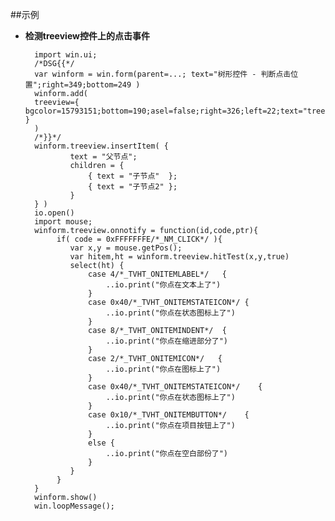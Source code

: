 ﻿

##示例
* **检测treeview控件上的点击事件**

		import win.ui;
		/*DSG{{*/
		var winform = win.form(parent=...; text="树形控件 - 判断点击位置";right=349;bottom=249 )
		winform.add( 
		treeview={ bgcolor=15793151;bottom=190;asel=false;right=326;left=22;text="treeview";top=17;style=256;z=1;cls="treeview";editable=1;edge=1;exstyle=131072 }
		)
		/*}}*/		
		winform.treeview.insertItem( { 
		        text = "父节点"; 
		        children = { 
		            { text = "子节点"  };
		            { text = "子节点2" };
		        }
		} )		
		io.open()
		import mouse;
		winform.treeview.onnotify = function(id,code,ptr){
		     if( code = 0xFFFFFFFE/*_NM_CLICK*/ ){  
		        var x,y = mouse.getPos();
		        var hitem,ht = winform.treeview.hitTest(x,y,true)
		        select(ht) {
		            case 4/*_TVHT_ONITEMLABEL*/   {
		                ..io.print("你点在文本上了")
		            }
		            case 0x40/*_TVHT_ONITEMSTATEICON*/ {
		                ..io.print("你点在状态图标上了")
		            }
		            case 8/*_TVHT_ONITEMINDENT*/  {
		                ..io.print("你点在缩进部分了")
		            }
		            case 2/*_TVHT_ONITEMICON*/   {
		                ..io.print("你点在图标上了")
		            }
		            case 0x40/*_TVHT_ONITEMSTATEICON*/    {
		                ..io.print("你点在状态图标上了")
		            }
		            case 0x10/*_TVHT_ONITEMBUTTON*/    {
		                ..io.print("你点在项目按钮上了")
		            }
		            else {
		                ..io.print("你点在空白部份了")
		            }
		        }
		     } 
		}		    
		winform.show() 
		win.loopMessage();